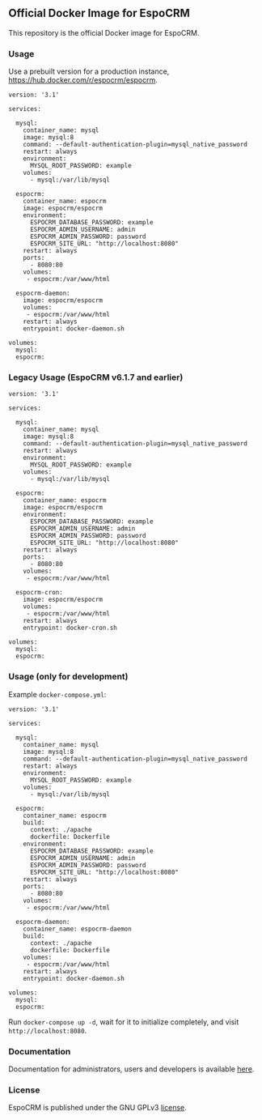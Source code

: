 ## Official Docker Image for EspoCRM

This repository is the official Docker image for EspoCRM.

### Usage

Use a prebuilt version for a production instance, https://hub.docker.com/r/espocrm/espocrm.

```
version: '3.1'

services:

  mysql:
    container_name: mysql
    image: mysql:8
    command: --default-authentication-plugin=mysql_native_password
    restart: always
    environment:
      MYSQL_ROOT_PASSWORD: example
    volumes:
      - mysql:/var/lib/mysql

  espocrm:
    container_name: espocrm
    image: espocrm/espocrm
    environment:
      ESPOCRM_DATABASE_PASSWORD: example
      ESPOCRM_ADMIN_USERNAME: admin
      ESPOCRM_ADMIN_PASSWORD: password
      ESPOCRM_SITE_URL: "http://localhost:8080"
    restart: always
    ports:
      - 8080:80
    volumes:
     - espocrm:/var/www/html

  espocrm-daemon:
    image: espocrm/espocrm
    volumes:
     - espocrm:/var/www/html
    restart: always
    entrypoint: docker-daemon.sh

volumes:
  mysql:
  espocrm:
```

### Legacy Usage (EspoCRM v6.1.7 and earlier)

```
version: '3.1'

services:

  mysql:
    container_name: mysql
    image: mysql:8
    command: --default-authentication-plugin=mysql_native_password
    restart: always
    environment:
      MYSQL_ROOT_PASSWORD: example
    volumes:
      - mysql:/var/lib/mysql

  espocrm:
    container_name: espocrm
    image: espocrm/espocrm
    environment:
      ESPOCRM_DATABASE_PASSWORD: example
      ESPOCRM_ADMIN_USERNAME: admin
      ESPOCRM_ADMIN_PASSWORD: password
      ESPOCRM_SITE_URL: "http://localhost:8080"
    restart: always
    ports:
      - 8080:80
    volumes:
     - espocrm:/var/www/html

  espocrm-cron:
    image: espocrm/espocrm
    volumes:
     - espocrm:/var/www/html
    restart: always
    entrypoint: docker-cron.sh

volumes:
  mysql:
  espocrm:
```

### Usage (only for development)

Example `docker-compose.yml`:

```
version: '3.1'

services:

  mysql:
    container_name: mysql
    image: mysql:8
    command: --default-authentication-plugin=mysql_native_password
    restart: always
    environment:
      MYSQL_ROOT_PASSWORD: example
    volumes:
      - mysql:/var/lib/mysql

  espocrm:
    container_name: espocrm
    build:
      context: ./apache
      dockerfile: Dockerfile
    environment:
      ESPOCRM_DATABASE_PASSWORD: example
      ESPOCRM_ADMIN_USERNAME: admin
      ESPOCRM_ADMIN_PASSWORD: password
      ESPOCRM_SITE_URL: "http://localhost:8080"
    restart: always
    ports:
      - 8080:80
    volumes:
     - espocrm:/var/www/html

  espocrm-daemon:
    container_name: espocrm-daemon
    build:
      context: ./apache
      dockerfile: Dockerfile
    volumes:
     - espocrm:/var/www/html
    restart: always
    entrypoint: docker-daemon.sh

volumes:
  mysql:
  espocrm:
```

Run `docker-compose up -d`, wait for it to initialize completely, and visit `http://localhost:8080`.

### Documentation

Documentation for administrators, users and developers is available [here](https://docs.espocrm.com).

### License

EspoCRM is published under the GNU GPLv3 [license](https://raw.githubusercontent.com/espocrm/espocrm-docker/master/LICENSE).
